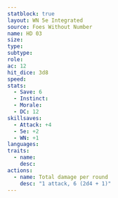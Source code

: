 ```yaml
---
statblock: true
layout: WN 5e Integrated
source: Foes Without Number
name: HD 03
size: 
type: 
subtype: 
role: 
ac: 12
hit_dice: 3d8
speed: 
stats:
  - Save: 6
  - Instinct: 
  - Morale:
  - DC: 12
skillsaves:
  - Attack: +4
  - 5e: +2
  - WN: +1
languages: 
traits:
  - name: 
    desc: 
actions:
  - name: Total damage per round
    desc: "1 attack, 6 (2d4 + 1)"
---
```


